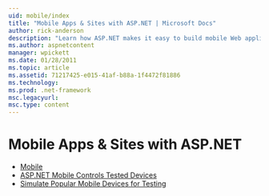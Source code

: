 ```yaml
---
uid: mobile/index
title: "Mobile Apps & Sites with ASP.NET | Microsoft Docs"
author: rick-anderson
description: "Learn how ASP.NET makes it easy to build mobile Web applications"
ms.author: aspnetcontent
manager: wpickett
ms.date: 01/28/2011
ms.topic: article
ms.assetid: 71217425-e015-41af-b88a-1f4472f81886
ms.technology: 
ms.prod: .net-framework
msc.legacyurl: 
msc.type: content
---
```

Mobile Apps & Sites with ASP.NET
====================
- [Mobile](overview.md)
- [ASP.NET Mobile Controls Tested Devices](tested-devices.md)
- [Simulate Popular Mobile Devices for Testing](device-simulators.md)
